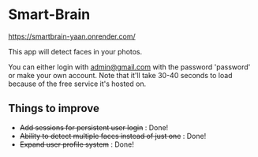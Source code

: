 # Smart-Brain
https://smartbrain-yaan.onrender.com/

This app will detect faces in your photos.

You can either login with admin@gmail.com with the password 'password' or make your own account. Note that it'll take 30-40 seconds to load because of the free service it's hosted on.

## Things to improve
+ ~~Add sessions for persistent user login~~ : Done!
+ ~~Ability to detect multiple faces instead of just one~~ : Done!
+ ~~Expand user profile system~~ : Done!
